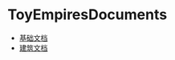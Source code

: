 # ToyEmpiresDocuments
 
 - [基础文档](https://hkingauditore.github.io/ToyEmpiresDocuments/%E8%AE%BE%E8%AE%A1%E6%96%87%E6%A1%A3/Base.html)  
 - [建筑文档](https://hkingauditore.github.io/ToyEmpiresDocuments/设计文档/建筑/0.html)